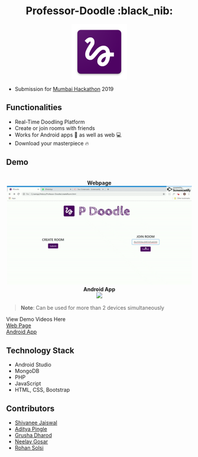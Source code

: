 <div align="center">
	<h1>Professor-Doodle :black_nib:</h1>
  <img src="icon.png" height="150" width="150">
</div>


* Submission for [Mumbai Hackathon](https://github.com/MumbaiHackathon/) 2019

## Functionalities
* Real-Time Doodling Platform
* Create or join rooms with friends
* Works for Android apps :iphone: as well as web :computer: 
* Download your masterpiece :fire:

## Demo
<div align="center">
	<br><b>Webpage </b><br>
  <img src="website.gif" width="500px">
	<br><b>Android App</b><br>
  <img src="mobile.gif" width="200px">
</div>

> <b>Note</b>: Can be used for more than 2 devices simultaneously 

View Demo Videos Here
<br>[Web Page](https://github.com/shivaneej/Professor-Doodle/blob/master/Demo%20Videos/webpage.mp4)<br>
[Android App](https://github.com/shivaneej/Professor-Doodle/blob/master/Demo%20Videos/androidapp.mp4)


## Technology Stack
* Android Studio
* MongoDB 
* PHP
* JavaScript
* HTML, CSS, Bootstrap

## Contributors
* [Shivanee Jaiswal](https://www.github.com/shivaneej)
* [Aditya Pingle](https://www.github.com/10aditya)
* [Grusha Dharod](https://www.github.com/grushad)
* [Neelay Gosar](https://www.github.com/neelaygosar)
* [Rohan Solsi](https://www.github.com/rohansolsi)
